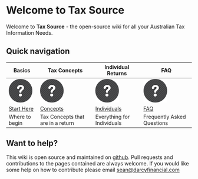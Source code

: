 # Welcome to Tax Source

Welcome to **Tax Source** - the open-source wiki for all your Australian Tax Information Needs.

## Quick navigation

| Basics             | Tax Concepts              | Individual Returns          | FAQ                  |
|----------------------------|---------------------------------|-------------------------------|---------------------------|
| ![ITR](/images/ITR.png) | ![PTR](/images/PTR.png) | ![ITR](/images/ITR.png) | ![TTR](/images/TTR.png)  |
| [Start Here](pages/basics) | [Concepts](pages/concepts)       | [Individuals](pages/individuals) | [FAQ](pages/faq)|
| Where to begin | Tax Concepts that are in a return| Everything for Individuals| Frequently Asked Questions|

## Want to help? 

This wiki is open source and maintained on [github](https://github.com/darcys22/taxwiki). Pull requests and contributions to the pages contained are always welcome. If you would like some help on how to contribute please email sean@darcyfinancial.com
